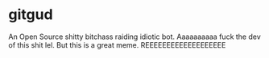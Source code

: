 # gitgud
An Open Source shitty bitchass raiding idiotic bot. Aaaaaaaaaa fuck the dev of this shit lel. But this is a great meme. REEEEEEEEEEEEEEEEEEE

















